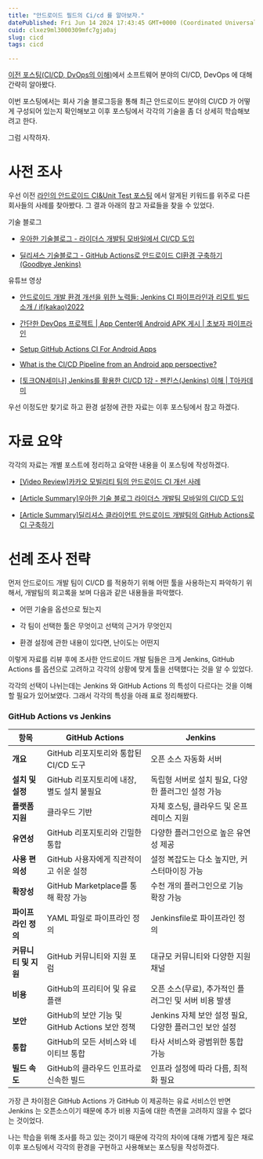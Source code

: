 ```yaml
---
title: "안드로이드 필드의 Ci/cd 를 알아보자."
datePublished: Fri Jun 14 2024 17:43:45 GMT+0000 (Coordinated Universal Time)
cuid: clxez9ml3000309mfc7gja0aj
slug: cicd
tags: cicd

---
```


[이전 포스팅(CI/CD, DvOps의 이해)](https://hashnode.com/post/clxe9dwbg000j09l2cuhfb021)에서 소프트웨어 분야의 CI/CD, DevOps 에 대해 간략히 알아봤다.

이번 포스팅에서는 회사 기술 블로그등을 통해 최근 안드로이드 분야의 CI/CD 가 어떻게 구성되어 있는지 확인해보고 이후 포스팅에서 각각의 기술을 좀 더 상세히 학습해보려고 한다.

그럼 시작하자.

# 사전 조사

우선 이전 [라인의 안드로이드 CI&Unit Test 포스팅](https://hashnode.com/post/clxe6apz7000a09l59upebyzm) 에서 알게된 키워드를 위주로 다른 회사들의 사례를 찾아봤다. 그 결과 아래의 참고 자료들을 찾을 수 있었다.

기술 블로그

* [우아한 기술블로그 - 라이더스 개발팀 모바일에서 CI/CD 도입](https://techblog.woowahan.com/2579/)
    
* [딜리셔스 기술블로그 - GitHub Actions로 안드로이드 CI환경 구축하기 (Goodbye Jenkins)](https://dealicious-inc.github.io/2021/03/30/android-ci-with-actions.html)
    

유튜브 영상

* [안드로이드 개발 환경 개선을 위한 노력들: Jenkins CI 파이프라인과 리모트 빌드 소개 / if(kakao)2022](https://www.youtube.com/watch?v=YXi0eipXBKk)
    
* [간단한 DevOps 프로젝트 | App Center에 Android APK 게시 | 초보자 파이프라인](https://www.youtube.com/watch?v=KgH0QzMHXLs)
    
* [Setup GitHub Actions CI For Android Apps](https://www.youtube.com/watch?v=lmjQFn-lQWc)
    
* [What is the CI/CD Pipeline from an Android app perspective?](https://www.youtube.com/watch?v=4nVRJ9ulKJQ)
    
* [\[토크ON세미나\] Jenkins를 활용한 CI/CD 1강 - 젠킨스(Jenkins) 이해 | T아카데미](https://www.youtube.com/watch?v=JPDKLgX5bRg)
    

우선 이정도만 찾기로 하고 환경 설정에 관한 자료는 이후 포스팅에서 참고 하겠다.

# 자료 요약

각각의 자료는 개별 포스트에 정리하고 요약한 내용을 이 포스팅에 작성하겠다.

* [\[Video Review\]카카오 모빌리티 팀의 안드로이드 CI 개선 사례](https://hashnode.com/post/clxee2iiu000q09lcfqnfc1r4)
    
* [\[Article Summary\]우아한 기술 블로그 라이더스 개발팀 모바일의 CI/CD 도입](https://hashnode.com/post/clxeglhph000209lcao3q2znv)
    
* [\[Article Summary\]딜리셔스 클라이언트 안드로이드 개발팀의 GitHub Actions로 CI 구축하기](https://hashnode.com/post/clxexajhh000208lha9anfsl1)
    

# 선례 조사 전략

먼저 안드로이드 개발 팀이 CI/CD 를 적용하기 위해 어떤 툴을 사용하는지 파악하기 위해서, 개발팀의 회고록을 보며 다음과 같은 내용들을 파악했다.

* 어떤 기술을 옵션으로 뒀는지
    
* 각 팀이 선택한 툴은 무엇이고 선택의 근거가 무엇인지
    
* 환경 설정에 관한 내용이 있다면, 난이도는 어떤지
    

이렇게 자료를 리뷰 후에 조사한 안드로이드 개발 팀들은 크게 Jenkins, GitHub Actions 를 옵션으로 고려하고 각각의 상황에 맞게 툴을 선택했다는 것을 알 수 있었다.

각각의 선택이 나뉘는데는 Jenkins 와 GitHub Actions 의 특성이 다르다는 것을 이해할 필요가 있어보였다. 그래서 각각의 특성을 아래 표로 정리해봤다.

### GitHub Actions vs Jenkins

| **항목** | **GitHub Actions** | **Jenkins** |
| --- | --- | --- |
| **개요** | GitHub 리포지토리와 통합된 CI/CD 도구 | 오픈 소스 자동화 서버 |
| **설치 및 설정** | GitHub 리포지토리에 내장, 별도 설치 불필요 | 독립형 서버로 설치 필요, 다양한 플러그인 설정 가능 |
| **플랫폼 지원** | 클라우드 기반 | 자체 호스팅, 클라우드 및 온프레미스 지원 |
| **유연성** | GitHub 리포지토리와 긴밀한 통합 | 다양한 플러그인으로 높은 유연성 제공 |
| **사용 편의성** | GitHub 사용자에게 직관적이고 쉬운 설정 | 설정 복잡도는 다소 높지만, 커스터마이징 가능 |
| **확장성** | GitHub Marketplace를 통해 확장 가능 | 수천 개의 플러그인으로 기능 확장 가능 |
| **파이프라인 정의** | YAML 파일로 파이프라인 정의 | Jenkinsfile로 파이프라인 정의 |
| **커뮤니티 및 지원** | GitHub 커뮤니티와 지원 포럼 | 대규모 커뮤니티와 다양한 지원 채널 |
| **비용** | GitHub의 프리티어 및 유료 플랜 | 오픈 소스(무료), 추가적인 플러그인 및 서버 비용 발생 |
| **보안** | GitHub의 보안 기능 및 GitHub Actions 보안 정책 | Jenkins 자체 보안 설정 필요, 다양한 플러그인 보안 설정 |
| **통합** | GitHub의 모든 서비스와 네이티브 통합 | 타사 서비스와 광범위한 통합 가능 |
| **빌드 속도** | GitHub의 클라우드 인프라로 신속한 빌드 | 인프라 설정에 따라 다름, 최적화 필요 |

가장 큰 차이점은 GitHub Actions 가 GitHub 이 제공하는 유료 서비스인 반면 Jenkins 는 오픈소스이기 때문에 추가 비용 지출에 대한 측면을 고려하지 않을 수 없다는 것이었다.

나는 학습을 위해 조사를 하고 있는 것이기 때문에 각각의 차이에 대해 가볍게 짚은 채로 이후 포스팅에서 각각의 환경을 구현하고 사용해보는 포스팅을 작성하겠다.
